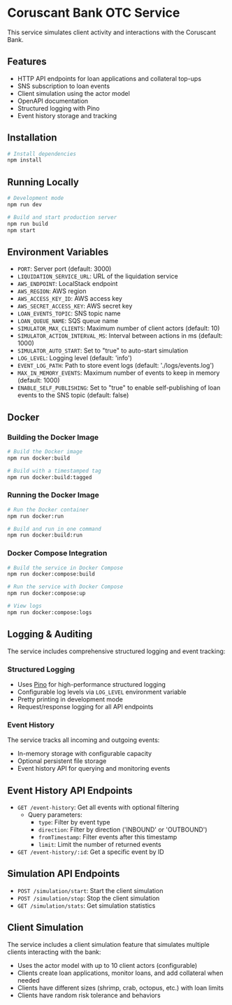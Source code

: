 # Coruscant Bank OTC Service

This service simulates client activity and interactions with the Coruscant Bank.

## Features

- HTTP API endpoints for loan applications and collateral top-ups
- SNS subscription to loan events
- Client simulation using the actor model
- OpenAPI documentation
- Structured logging with Pino
- Event history storage and tracking

## Installation

```bash
# Install dependencies
npm install
```

## Running Locally

```bash
# Development mode
npm run dev

# Build and start production server
npm run build
npm start
```

## Environment Variables

- `PORT`: Server port (default: 3000)
- `LIQUIDATION_SERVICE_URL`: URL of the liquidation service
- `AWS_ENDPOINT`: LocalStack endpoint
- `AWS_REGION`: AWS region
- `AWS_ACCESS_KEY_ID`: AWS access key
- `AWS_SECRET_ACCESS_KEY`: AWS secret key
- `LOAN_EVENTS_TOPIC`: SNS topic name
- `LOAN_QUEUE_NAME`: SQS queue name
- `SIMULATOR_MAX_CLIENTS`: Maximum number of client actors (default: 10)
- `SIMULATOR_ACTION_INTERVAL_MS`: Interval between actions in ms (default: 1000)
- `SIMULATOR_AUTO_START`: Set to "true" to auto-start simulation
- `LOG_LEVEL`: Logging level (default: 'info')
- `EVENT_LOG_PATH`: Path to store event logs (default: './logs/events.log')
- `MAX_IN_MEMORY_EVENTS`: Maximum number of events to keep in memory (default: 1000)
- `ENABLE_SELF_PUBLISHING`: Set to "true" to enable self-publishing of loan events to the SNS topic (default: false)

## Docker

### Building the Docker Image

```bash
# Build the Docker image
npm run docker:build

# Build with a timestamped tag
npm run docker:build:tagged
```

### Running the Docker Image

```bash
# Run the Docker container
npm run docker:run

# Build and run in one command
npm run docker:build:run
```

### Docker Compose Integration

```bash
# Build the service in Docker Compose
npm run docker:compose:build

# Run the service with Docker Compose
npm run docker:compose:up

# View logs
npm run docker:compose:logs
```

## Logging & Auditing

The service includes comprehensive structured logging and event tracking:

### Structured Logging

- Uses [Pino](https://getpino.io/) for high-performance structured logging
- Configurable log levels via `LOG_LEVEL` environment variable
- Pretty printing in development mode
- Request/response logging for all API endpoints

### Event History

The service tracks all incoming and outgoing events:

- In-memory storage with configurable capacity
- Optional persistent file storage
- Event history API for querying and monitoring events

## Event History API Endpoints

- `GET /event-history`: Get all events with optional filtering
  - Query parameters:
    - `type`: Filter by event type
    - `direction`: Filter by direction ('INBOUND' or 'OUTBOUND')
    - `fromTimestamp`: Filter events after this timestamp
    - `limit`: Limit the number of returned events
- `GET /event-history/:id`: Get a specific event by ID

## Simulation API Endpoints

- `POST /simulation/start`: Start the client simulation
- `POST /simulation/stop`: Stop the client simulation
- `GET /simulation/stats`: Get simulation statistics

## Client Simulation

The service includes a client simulation feature that simulates multiple clients interacting with the bank:

- Uses the actor model with up to 10 client actors (configurable)
- Clients create loan applications, monitor loans, and add collateral when needed
- Clients have different sizes (shrimp, crab, octopus, etc.) with loan limits
- Clients have random risk tolerance and behaviors
